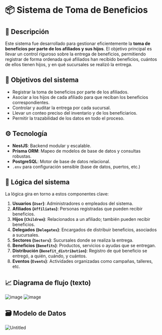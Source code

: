 # 📦 Sistema de Toma de Beneficios

## 🧾 Descripción

Este sistema fue desarrollado para gestionar eficientemente la **toma de beneficios por parte de los afiliados y sus hijos**. El objetivo principal es llevar un control riguroso sobre la entrega de beneficios, permitiendo registrar de forma ordenada qué afiliados han recibido beneficios, cuántos de ellos tienen hijos, y en qué sucursales se realizó la entrega.

## 🎯 Objetivos del sistema

* Registrar la toma de beneficios por parte de los afiliados.
* Asociar a los hijos de cada afiliado para que reciban los beneficios correspondientes.
* Controlar y auditar la entrega por cada sucursal.
* Llevar un conteo preciso del inventario y de los beneficiarios.
* Permitir la trazabilidad de los datos en todo el proceso.

## ⚙️ Tecnología

* **NestJS**: Backend modular y escalable.
* **Prisma ORM**: Mapeo de modelos de base de datos y consultas robustas.
* **PostgreSQL**: Motor de base de datos relacional.
* `.env` para configuración sensible (base de datos, puertos, etc.)

## 🧠 Lógica del sistema

La lógica gira en torno a estos componentes clave:

1. **Usuarios (`User`)**: Administradores o empleados del sistema.
2. **Afiliados (`Affiliates`)**: Personas registradas que pueden recibir beneficios.
3. **Hijos (`Children`)**: Relacionados a un afiliado; también pueden recibir beneficios.
4. **Delegados (`Delegates`)**: Encargados de distribuir beneficios, asociados a sucursales.
5. **Sectores (`Sectors`)**: Sucursales donde se realiza la entrega.
6. **Beneficios (`Benefits`)**: Productos, servicios o ayudas que se entregan.
7. **Distribución (`Benefit_distribution`)**: Registro de qué beneficio se entregó, a quién, cuándo, y cuántos.
8. **Eventos (`Events`)**: Actividades organizadas como campañas, talleres, etc.

## 📈 Diagrama de flujo (texto)
![image](https://github.com/user-attachments/assets/8caa5c59-3603-42e3-9592-20e5774f8815)
![image](https://github.com/user-attachments/assets/f4255960-f69f-4da7-b112-fc657f932bb9)

## 🗃️ Modelo de Datos
![Untitled](https://github.com/user-attachments/assets/5959c8d8-eb20-42e1-a2e3-e9019800bb27)
